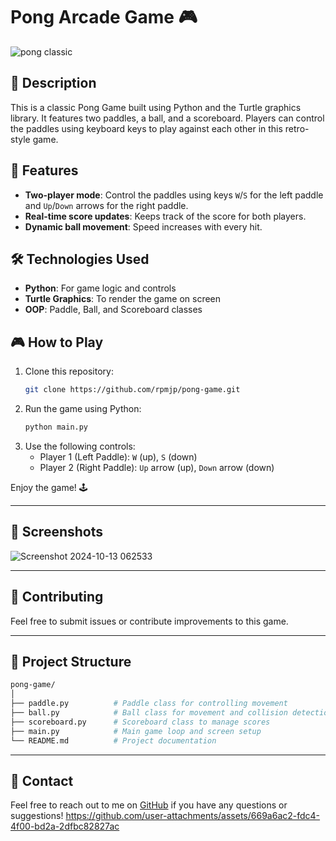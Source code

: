 # Pong Arcade Game 🎮

![pong classic](https://github.com/user-attachments/assets/dd37fdfa-fad7-4908-b77c-f981c1646192)



## 📝 Description

This is a classic Pong Game built using Python and the Turtle graphics library. It features two paddles, a ball, and a scoreboard. Players can control the paddles using keyboard keys to play against each other in this retro-style game.

## 🚀 Features

- **Two-player mode**: Control the paddles using keys `W`/`S` for the left paddle and `Up`/`Down` arrows for the right paddle.
- **Real-time score updates**: Keeps track of the score for both players.
- **Dynamic ball movement**: Speed increases with every hit.

## 🛠️ Technologies Used

- **Python**: For game logic and controls
- **Turtle Graphics**: To render the game on screen
- **OOP**: Paddle, Ball, and Scoreboard classes

## 🎮 How to Play

1. Clone this repository:
   ```bash
   git clone https://github.com/rpmjp/pong-game.git
   ```
2. Run the game using Python:
   ```bash
   python main.py
   ```
3. Use the following controls:
   - Player 1 (Left Paddle): `W` (up), `S` (down)
   - Player 2 (Right Paddle): `Up` arrow (up), `Down` arrow (down)

Enjoy the game! 🕹️

---

## 📸 Screenshots

![Screenshot 2024-10-13 062533](https://github.com/user-attachments/assets/204c754b-d898-4486-832e-000486d51839)

---

## 🤝 Contributing

Feel free to submit issues or contribute improvements to this game.

---

## 📂 Project Structure

```bash
pong-game/
│
├── paddle.py          # Paddle class for controlling movement
├── ball.py            # Ball class for movement and collision detection
├── scoreboard.py      # Scoreboard class to manage scores
├── main.py            # Main game loop and screen setup
└── README.md          # Project documentation
```

---

## 📧 Contact

Feel free to reach out to me on [GitHub](https://github.com/rpmjp) if you have any questions or suggestions!
https://github.com/user-attachments/assets/669a6ac2-fdc4-4f00-bd2a-2dfbc82827ac
